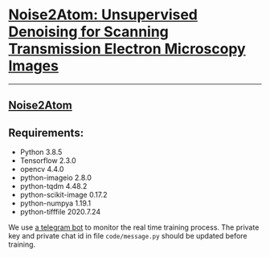 # [Noise2Atom: Unsupervised Denoising for Scanning Transmission Electron Microscopy Images](http://fengwang.github.io/noise2atom/#/)

----

## [Noise2Atom](http://fengwang.github.io/noise2atom)

## Requirements:

- Python 3.8.5
- Tensorflow 2.3.0
- opencv 4.4.0
- python-imageio 2.8.0
- python-tqdm 4.48.2
- python-scikit-image 0.17.2
- python-numpya 1.19.1
- python-tifffile 2020.7.24


We use [a telegram bot](https://core.telegram.org/bots) to monitor the real time training process.
The private key and private chat id in file `code/message.py` should be updated before training.



